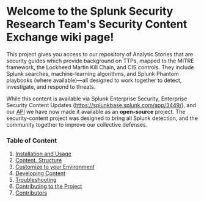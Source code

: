 

# Welcome to the Splunk Security Research Team's Security Content Exchange wiki page!

This project gives you access to our repository of Analytic Stories that are security guides which provide background on TTPs, mapped to the MITRE framework, the Lockheed Martin Kill Chain, and CIS controls. They include Splunk searches, machine-learning algorithms, and Splunk Phantom playbooks (where available)—all designed to work together to detect, investigate, and respond to threats.

While this content is available via Splunk Enterprise Security, Enterprise Security Content Updates (https://splunkbase.splunk.com/app/3449/), and our [API](https://docs.splunkresearch.com/?version=latest) we have now made it available as an **open-source** project. The security-content project was designed to bring all Splunk detection, and the community together to improve our collective defenses.

### Table of Content

1. [Installation and Usage](https://github.com/splunk/security-content/wiki/Installation-and-Usage)
2. [Content. Structure](https://github.com/splunk/security-content/wiki/Content-Structure)
3. [Customize to your Environment](https://github.com/splunk/security-content/wiki/Customize-to-Your-Environment)
4. [Developing Content](https://github.com/splunk/security-content/wiki/Developing-Content)
5. [Troubleshooting](https://github.com/splunk/security-content/wiki/Troubleshooting)
6. [Contributing to the Project](https://github.com/splunk/security-content/wiki/Contributing-to-the-Project)
6. [Contributors](https://github.com/splunk/security-content/wiki/Contributors)